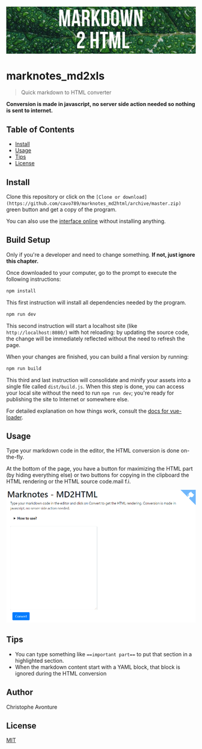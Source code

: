 ![banner](image/banner.jpg)

# marknotes_md2xls

> Quick markdown to HTML converter

**Conversion is made in javascript, no server side action needed so nothing is sent to internet.**

## Table of Contents

-   [Install](#install)
-   [Usage](#usage)
-   [Tips](#tips)
-   [License](#license)

## Install

Clone this repository or click on the `[Clone or download](https://github.com/cavo789/marknotes_md2html/archive/master.zip)` green button and get a copy of the program.

You can also use the [interface online](https://www.avonture.be/marknotes_md2html) without installing anything.

## Build Setup

Only if you're a developer and need to change something. **If not, just ignore this chapter.**

Once downloaded to your computer, go to the prompt to execute the following instructions:

```bash
npm install
```

This first instruction will install all dependencies needed by the program.

```bash
npm run dev
```

This second instruction will start a localhost site (like `http://localhost:8080/`) with hot reloading: by updating the source code, the change will be immediately reflected without the need to refresh the page.

When your changes are finished, you can build a final version by running:

```bash
npm run build
```

This third and last instruction will consolidate and minify your assets into a single file called `dist/build.js`. When this step is done, you can access your local site without the need to run `npm run dev`; you're ready for publishing the site to Internet or somewhere else.

For detailed explanation on how things work, consult the [docs for vue-loader](http://vuejs.github.io/vue-loader).

## Usage

Type your markdown code in the editor, the HTML conversion is done on-the-fly.

At the bottom of the page, you have a button for maximizing the HTML part (by hiding everything else) or two buttons for copying in the clipboard the HTML rendering or the HTML source code.mail f.i.

![demo.gif](image/demo.gif)

## Tips

-   You can type something like `==important part==` to put that section in a highlighted section.
-   When the markdown content start with a YAML block, that block is ignored during the HTML conversion

## Author

Christophe Avonture

## License

[MIT](LICENSE)
